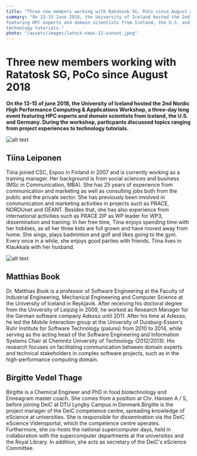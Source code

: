 ```yaml
---
title: "Three new members working with Ratatosk SG, PoCo since August 2018"
summary: "On 13-15 June 2018, the University of Iceland hosted the 2nd Nordic High Performance Computing & Applications Workshop, a three-day event
featuring HPC experts and domain scientists from Iceland, the U.S. and Germany, talking about topics ranging from project experiences to 
technology tutorials."
photo: "/assets/images/latest-news-12-sunset.jpeg"
---
```


Three new members working with Ratatosk SG, PoCo since August 2018
===========================

**On the 13-15 of june 2018, the University of Iceland hosted the 2nd Nordic High Performance Computing & Applications Workshop, a 
three-day long event featuring HPC experts and domain scientists from Iceland, the U.S. and Germany. During the workshop, particpants
discussed topics ranging from project experiences to technology tutorials.**

![alt text](https://github.com/neicnordic/neic.no/blob/gh-pages/assets/images/people/Tiina%20Leiponen.jpg "Tiina Leiponen")

## Tiina Leiponen 
Tiina joined CSC, Espoo in Finland in 2007 and is currently working as a training manager. Her background is from social sciences and
business (MSc in Communication, MBA). She has 25 years of experience from communication and marketing as well as consulting jobs both from the public and the private sector. She has previously been involved in communication and marketing activities in projects such as PRACE,
NORDUnet and GÉANT. Besides that, she has also experience from international activities such as PRACE 2IP as WP leader for WP3, 
dissemination and training. In her free time, Tiina enjoys spending time with her hobbies, as all her three kids are full grown and have 
moved away from home. She sings, plays badminton and golf and likes going to the gym. Every once in a while, she enjoys good parties with
friends. Tiina lives in Klaukkala with her husband.

![alt text](https://github.com/neicnordic/neic.no/blob/gh-pages/assets/images/people/matthias-book.jpg "Mattias Book")

## Matthias Book 
Dr. Matthias Book is a professor of Software Engineering at the Faculty of Industrial Engineering, Mechanical Engineering and Computer
Science at the University of Iceland in Reykjavik. After receiving his doctoral degree from the University of Leipzig in 2009, he worked
as Research Manager for the German software company Adesso until 2011. After his time at Adesso, he led the Mobile Interaction group at 
the University of Duisburg-Essen's Ruhr Institute for Software Technology (paluno) from 2010 to 2014, while serving as the acting head of
the Software Engineering and Information Systems Chair at Chemnitz University of Technology (2012/2013). His research focuses on 
facilitating communication between domain experts and technical stakeholders in complex software projects, such as in the high-performance
computing domain.

## Birgitte Vedel Thage
Birgitte is a Chemical Engineer and PhD in food biotechnology and Enneagram master coach. She comes from a position at Chr. Hansen A / S,
before joining DeiC at DTU Lyngby Campus in Denmark.Birgitte is the project manager of the DeiC competence centre, spreading knowledge of
eScience at universities. She is responsible for dissemination via the DeiC eScience Vidensportal, which the competence centre operates.
Furthermore, she co-hosts the national supercomputer days, held in collaboration with the supercomputer departments at the universities
and the Royal Library. In addition, she acts as secretary of the DeiC's eScience Committee.

